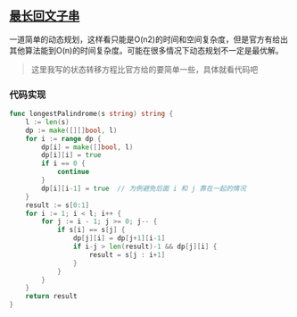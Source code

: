 

## [最长回文子串](https://leetcode-cn.com/problems/longest-palindromic-substring/)

一道简单的动态规划，这样看只能是O(n2)的时间和空间复杂度，但是官方有给出其他算法能到O(n)的时间复杂度。可能在很多情况下动态规划不一定是最优解。

> 这里我写的状态转移方程比官方给的要简单一些，具体就看代码吧

### 代码实现

```go
func longestPalindrome(s string) string {
	l := len(s)
	dp := make([][]bool, l)
	for i := range dp {
		dp[i] = make([]bool, l)
		dp[i][i] = true
		if i == 0 {
			continue
		}
		dp[i][i-1] = true  // 为例避免后面 i 和 j 靠在一起的情况
	}
	result := s[0:1]
	for i := 1; i < l; i++ {
		for j := i - 1; j >= 0; j-- {
			if s[i] == s[j] {
				dp[j][i] = dp[j+1][i-1]
				if i-j > len(result)-1 && dp[j][i] {
					result = s[j : i+1]
				}
			}
		}
	}
	return result
}
```

